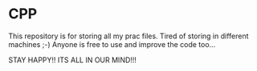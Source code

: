 # CPP
This repository is for storing all my prac files. Tired of storing in different machines ;-)
Anyone is free to use and improve the code too...

STAY HAPPY!! ITS ALL IN OUR MIND!!!

